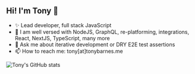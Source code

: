 ## Hi! I'm Tony 👋

- ✨ Lead developer, full stack JavaScript
- 👀 I am well versed with NodeJS, GraphQL, re-platforming, integrations, React, NextJS, TypeScript, many more
- 💬 Ask me about iterative development or DRY E2E test assertions
- 📫 How to reach me: tony[at]tonybarnes.me

![Tony's GitHub stats](https://github-readme-stats.vercel.app/api?username=ttbarnes&custom_title=GitHub%20Stats&show_icons=true&show=prs_merged_percentage,reviews&hide=commits,contribs,issues,stars&hide_rank=true)
